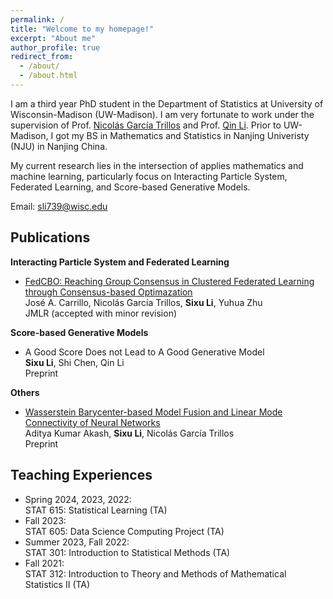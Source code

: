 ```yaml
---
permalink: /
title: "Welcome to my homepage!"
excerpt: "About me"
author_profile: true
redirect_from: 
  - /about/
  - /about.html
---
```



I am a third year PhD student in the Department of Statistics at University of Wisconsin-Madison (UW-Madison). 
I am very fortunate to work under the supervision of Prof. [Nicolás García Trillos](https://www.nicolasgarciat.com/) and Prof. [Qin Li](https://sites.google.com/view/qinlimadison/home?authuser=0). 
Prior to UW-Madison, I got my BS in Mathematics and Statistics in Nanjing Univeristy (NJU) in Nanjing China. 

My current research lies in the intersection of applies mathematics and machine learning, particularly focus on Interacting Particle System, Federated Learning, and Score-based Generative Models. 

Email: sli739@wisc.edu




Publications
------
**Interacting Particle System and Federated Learning**
- [FedCBO: Reaching Group Consensus in Clustered Federated Learning through Consensus-based Optimazation](https://arxiv.org/abs/2305.02894)\
  José A. Carrillo, Nicolás García Trillos, **Sixu Li**, Yuhua Zhu\
  JMLR (accepted with minor revision)
  

**Score-based Generative Models**
- A Good Score Does not Lead to A Good Generative Model\
  **Sixu Li**, Shi Chen, Qin Li\
  Preprint
  

**Others**
- [Wasserstein Barycenter-based Model Fusion and Linear Mode Connectivity of Neural Networks](https://arxiv.org/abs/2210.06671)\
  Aditya Kumar Akash, **Sixu Li**, Nicolás García Trillos\
  Preprint


Teaching Experiences
------
- Spring 2024, 2023, 2022:\
  STAT 615: Statistical Learning (TA)
- Fall 2023:\
  STAT 605: Data Science Computing Project (TA)
- Summer 2023, Fall 2022:\
  STAT 301: Introduction to Statistical Methods (TA)
- Fall 2021:\
  STAT 312: Introduction to Theory and Methods of Mathematical Statistics II (TA)


